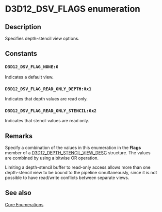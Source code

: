 # D3D12_DSV_FLAGS enumeration

## Description

Specifies depth-stencil view options.

## Constants

### `D3D12_DSV_FLAG_NONE:0`

Indicates a default view.

### `D3D12_DSV_FLAG_READ_ONLY_DEPTH:0x1`

Indicates that depth values are read only.

### `D3D12_DSV_FLAG_READ_ONLY_STENCIL:0x2`

Indicates that stencil values are read only.

## Remarks

Specify a combination of the values in this enumeration in the **Flags** member of a [D3D12_DEPTH_STENCIL_VIEW_DESC](https://learn.microsoft.com/windows/desktop/api/d3d12/ns-d3d12-d3d12_depth_stencil_view_desc) structure.
The values are combined by using a bitwise OR operation.

Limiting a depth-stencil buffer to read-only access allows more than one depth-stencil view to be bound to the pipeline simultaneously, since it is not possible to have read/write conflicts between separate views.

## See also

[Core Enumerations](https://learn.microsoft.com/windows/desktop/direct3d12/direct3d-12-enumerations)